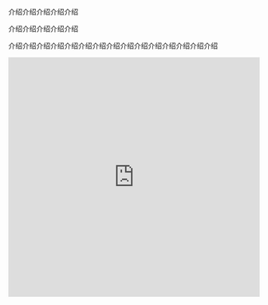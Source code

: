 介绍介绍介绍介绍介绍

介绍介绍介绍介绍介绍

介绍介绍介绍介绍介绍介绍介绍介绍介绍介绍介绍介绍介绍介绍介绍

<iframe width="640px" height="480px" src="https://forms.microsoft.com/Pages/ResponsePage.aspx?id=DQSIkWdsW0yxEjajBLZtrQAAAAAAAAAAAAZAAOVphwpUQkZVN0MyNVlKMTFCNVVFMElYS0Y2WktJNy4u&embed=true" frameborder="0" marginwidth="0" marginheight="0" style="border: none; max-width:100%; max-height:100vh" allowfullscreen webkitallowfullscreen mozallowfullscreen msallowfullscreen> </iframe>